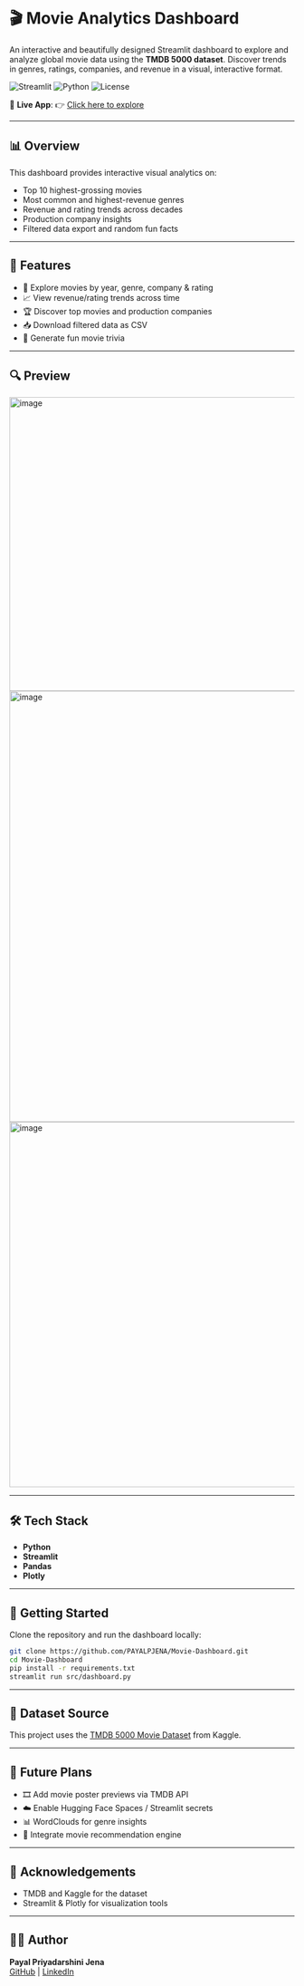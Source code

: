 
# 🎬 Movie Analytics Dashboard

An interactive and beautifully designed Streamlit dashboard to explore and analyze global movie data using the **TMDB 5000 dataset**. Discover trends in genres, ratings, companies, and revenue in a visual, interactive format.

![Streamlit](https://img.shields.io/badge/Built%20with-Streamlit-red?logo=streamlit)
![Python](https://img.shields.io/badge/Python-Data--powered-blue?logo=python)
![License](https://img.shields.io/badge/License-MIT-green)

📍 **Live App**: 👉 [Click here to explore](https://movie-dashboard-ljys2dkniyaef7eeweexxf.streamlit.app/)

---

## 📊 Overview

This dashboard provides interactive visual analytics on:
- Top 10 highest-grossing movies
- Most common and highest-revenue genres
- Revenue and rating trends across decades
- Production company insights
- Filtered data export and random fun facts

---

## 🎯 Features

- 🎥 Explore movies by year, genre, company & rating
- 📈 View revenue/rating trends across time
- 🏆 Discover top movies and production companies
- 📥 Download filtered data as CSV
- 🎲 Generate fun movie trivia

---
## 🔍 Preview
<img width="1386" height="519" alt="image" src="https://github.com/user-attachments/assets/851da232-7c7f-41bd-87b6-61050355f816" />
<img width="1642" height="761" alt="image" src="https://github.com/user-attachments/assets/02d4bb0c-c486-4748-a38d-ef90b2d2d6cc" />
<img width="1663" height="645" alt="image" src="https://github.com/user-attachments/assets/9b7ea538-0e69-4b25-bc55-a4dc64a8ca0d" />

---

## 🛠️ Tech Stack

- **Python**
- **Streamlit**
- **Pandas**
- **Plotly**

---

## 🚀 Getting Started

Clone the repository and run the dashboard locally:

```bash
git clone https://github.com/PAYALPJENA/Movie-Dashboard.git
cd Movie-Dashboard
pip install -r requirements.txt
streamlit run src/dashboard.py
```

---

## 📂 Dataset Source

This project uses the [TMDB 5000 Movie Dataset](https://www.kaggle.com/datasets/tmdb/tmdb-movie-metadata) from Kaggle.

---

## 🌟 Future Plans

- 🎞️ Add movie poster previews via TMDB API
- ☁️ Enable Hugging Face Spaces / Streamlit secrets
- 📊 WordClouds for genre insights
- 🧠 Integrate movie recommendation engine

---

## 🙏 Acknowledgements

- TMDB and Kaggle for the dataset
- Streamlit & Plotly for visualization tools

---

## 👩‍💻 Author

**Payal Priyadarshini Jena**  
[GitHub](https://github.com/PAYALPJENA) | [LinkedIn](https://www.linkedin.com/in/payalpriyadarshinijena)



